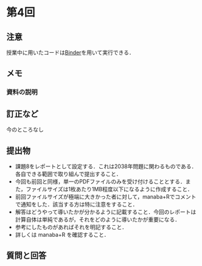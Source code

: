 # 第4回

## 注意

授業中に用いたコードは[Binder](https://mybinder.org/v2/gh/ritsumei-aoi/21jk1/HEAD)を用いて実行できる．




## メモ

 
### 資料の説明


## 訂正など

今のところなし

## 提出物

- 課題8をレポートとして設定する．これは2038年問題に関わるものである．各自できる範囲で取り組んで提出すること．
- 今回も前回と同様，単一のPDFファイルのみを受け付けることとする．また，ファイルサイズは1枚あたり1MB程度以下になるように作成すること．
- 前回ファイルサイズが極端に大きかった者に対して，manaba+Rでコメントで通知をした．該当する方は特に注意をすること．
- 解答はどうやって導いたかが分かるように記載すること．今回のレポートは計算自体は単純であるが，それをどのように導いたかが重要になる．
- 参考にしたものがあればそれを明記すること．
- 詳しくは manaba+R を確認すること．

## 質問と回答






